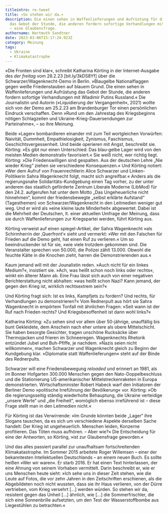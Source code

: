 ```yaml
---
titleintro: re-tweet
title: »So stehen wir da.«
description: Die einen sehen in Waffenlieferungen und Aufrüstung für die Ukraine
  das Gebot der Stunde, die anderen fordern sofortige Verhandlungen mit Russland
  – eine Glaubensfrage.
authorname: Hartmuth Sandtner
date: 2023-03-06T15:17:24.923Z
category: Meinung
tags:
  - Ukraine
  - Klimakatastrophe
---
```

»Die Fronten sind klar«, schreibt Katharina Körting in der Internet-Ausgabe des *der freitag* vom 28.2.23 \[bit.ly/3kDS8Yf] über die Schwarzer/Wagenknecht-Demo in Berlin. »Blaugelbe Nationalflaggen gegen weiße Friedenstauben auf blauem Grund. Die einen sehen in Waffenlieferungen und Aufrüstung das Gebot der Stunde, die anderen fordern sofortige Verhandlungen mit Wladimir Putins Russland.« Die Journalistin und Autorin (»Liquidierung der Vergangenheit«, 2021) wollte sich von der Demo am 25.2.23 am Brandenburger Tor einen persönlichen Eindruck verschaffen. Denn »Rund um den Jahrestag des Kriegsbeginns nötigen Schlagzeilen und Ukraine-Krieg-Dauersendungen zur Parteinahme«, – so ihre Meinung. 

Beide »Lager« bombardieren einander mit zum Teil wortgleichen Vorwürfen: Naivität, Dummheit, Empathielosigkeit, Zynismus, Faschismus, Geschichtsvergessenheit. Und beide operieren mit Angst, beschreibt sie. Körting: »Es gibt nur einen Unterschied: Das blau-gelbe Lager wird von den meisten Medien demonstrativ favorisiert.« Sie weiß nicht, wer richtig liegt. Körting: »Die Friedenswilligen sind gespalten. Aus der deutschen Lehre „Nie wieder Krieg“ ziehen sie verschiedene Konsequenzen.« Und Körting notiert: »Wer dem Aufruf von Frauenrechtlerin Alice Schwarzer und Linken-Politikerin Sahra Wagenknecht folgt, macht sich angreifbar.« Anders als die regierungsnahe Solidaritäts-Kundgebung einen Tag vorher, zu der unter anderem das staatlich geförderte Zentrum Liberale Moderne (LibMod) für den 24.2. aufgerufen hat unter dem Motto „Das Ungeheuerliche nicht hinnehmen“, kommt der friedensbewegte „selbst erklärte Aufstand“ (Tagesthemen) von Schwarzer/Wagenknecht in den Leitmedien weniger gut weg. Und er wird als »eine kleine laute Minderheit« abgewertet. Dabei ist die Mehrheit der Deutschen, lt. einer aktuellen Umfrage der Meinung, dass sie durch Waffenlieferungen zur Kriegspartei werden, führt Körting aus. 

Körting verweist auf einen spiegel-Artikel, der Sahra Wagenknecht »als Schirmherrin der ‚Querfront‘« sieht und vermerkt: »Wer mit den Falschen für Frieden auf die Demo geht, hat einen Ruf zu verlieren.« Um so beeindruckender ist für sie, »wie viele trotzdem gekommen sind. Die Veranstalter sprechen von 50.000, die Polizei zählt 13.000. Obwohl die feuchte Kälte in die Knochen zieht, harren die Demonstrierenden aus.« 

Kaum jemand will mit der Jounalistin reden. »Auch nicht für ein linkes Medium?«, insistiert sie. »Ach, was heißt schon noch links oder rechts«, winkt ein älterer Mann ab. Eine Frau lässt sich auch von einer negativen Berichterstattung nicht abhalten: »was heißt schon Nazi? Kann jemand, der gegen den Krieg ist, wirklich rechtsextrem sein?«

Und Körting fragt sich: Ist es links, Kampfjets zu fordern? Und rechts, für Verhandlungen zu demonstrieren?« Vom Rednerpult aus hört sie Sahra Wagenknecht in empörtem Tonfall mit ähnlichen Fragen: »Seit wann ist der Ruf nach Frieden rechts? Und Kriegsbesoffenheit ist dann wohl links?« 

Katharina Körting: »Zu sehen sind vor allem über 50-jährige, unauffällig bis bunt Gekleidete, dem Anschein nach eher untere als obere Mittelschicht. Sie haben besorgte Gesichter, tragen unschöne Rucksäcke über Thermojacken und frieren im Schneeregen. Wagenknechts Rhetorik entzündet Jubel und Buh-Pfiffe, je nachdem. »Nazis seien nicht willkommen«, machen Schwarzer und Wagenknecht gleich zu Beginn der Kundgebung klar. »Diplomatie statt Waffenlieferungen« steht auf der Binde des Rednerpults.

Schwarzer will eine Friedensbewegung *reloaded* und erinnert an 1981, als im Bonner Hofgarten 300.000 Menschen gegen den Nato-Doppelbeschluss und die Stationierung US-amerikanischer Mittelstreckenraketen in Europa demonstrierten. Wirtschaftsminister Robert Habeck warf den Initiatoren der Berliner Demo »politische Irreführung der Bevölkerung« vor. Körting: »Ob die regierungsseitig ständig wiederholte Behauptung, die Ukraine verteidige „unsere Werte“ und „die Freiheit“, womöglich ebenso irreführend ist – diese Frage stellt man in den Leitmedien nicht.«

Für Körting ist das Verwirrende: »Im Grunde könnten beide „Lager“ ihre Slogans tauschen, da es sich um verschiedene Aspekte derselben Sache handelt: Der Krieg ist ungeheuerlich. Menschen leiden, Konzerne profitieren. Das Töten muss aufhören. – Aber wie?« Die Entscheidung für eine der Antworten, so Körting, »ist zur Glaubensfrage geworden.«

Und das alles passiert parallel zur unaufhaltsam fortschreitenden Klimakatastrophe. Im Sommer 2015 arbeitete Roger Willemsen – einer der bekanntesten Intellektuellen Deutschlands – an einem neuen Buch. Es sollte heißen »Wer wir waren«. Er starb 2016. Er hat einen Text hinterlassen, der eine Ahnung von seinem Vorhaben vermittelt. Darin beschreibt er, wie er uns Menschen heute sieht: »Ich sehe uns in dieser Zeit stehen, wie die Leute auf Fotos, die vor zehn Jahren in den Zeitschriften erschienen, als die Abgebildeten noch nicht wussten, dass sie ihr Haus verlieren, von der Dürre vertrieben, vom Krieg versehrt \[…] werden würden. So stehen wir da, resistent gegen das Unheil \[…] ähnlich, wie \[…] die Sommerfrischler, die sich eine Sonnenbrille aufsetzten, um den Test der Wasserstoffbombe aus Liegestühlen zu betrachten.«